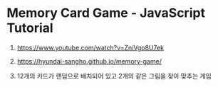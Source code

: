 # Memory Card Game - JavaScript Tutorial

1. <https://www.youtube.com/watch?v=ZniVgo8U7ek>

2. <https://hyundai-sangho.github.io/memory-game/>

3. 12개의 카드가 랜덤으로 배치되어 있고 2개의 같은 그림을 찾아 맞추는 게임

